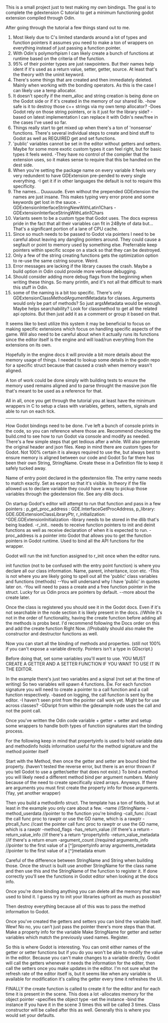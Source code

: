This is a small project just to test making my own bindings.
The goal is to complete the gdextension C tutorial to get a minimum functioning godot extension compiled through Odin.

After going through the tutorial a few things stand out to me.
1. Most likely due to C's limited standards around a lot of types and function pointers it assumes you need to make a ton of wrappers on everything instead of just passing a function pointer.
2. With Odin's polymorhpism I can likely create a bunch of functions at runtime based on the criteria of the function.
3. 95% of their pointer types are just rawpointers. But their names help ident if it's used as a return value, setter, getter, source. At least that's the theory with the uninit keyword.
4. There's some things that are created and then immediately deleted. Mainly when working with the bonding operators. As this is the case I can likely use a temp allocator.
5. It doesn't specify if the mem_alloc and string creation is being done on the Godot side or if it's created in the memory of our shared lib.
-how safe is it to destroy those c++ strings via my own temp allocator?
-Does Godot rely on those string pointers, or is it just for the library side?
-based on latest implementation I can replace it with Odin's new/free in the cases I've used so far.
6. Things really start to get mixed up when there's a ton of 'nonsense' functions. There's several individual steps to create and bind stuff to Godot as well as REQUIRED get and set functions.
7. 'public' variables cannot be set in the editor without getters and setters. Maybe for some more exotic custom types it can feel right, but for basic types it feels weird.
-They have no control of the compiler that the extension uses, so it makes sense to require that this be handled on the dest side.
8. When you're setting the package name on every variable it feels very very redundent to have GDExtension pre-pended to every single everything.
-I get it if in other languages the default is not to require this specificity.
9. The names... Duuuuude. Even without the prepended GDExtension the names are just insane. This makes typing very error prone and some keywords get lost in the sauce.
-GDExtensionInterfaceStringNewWithLatin1Chars
-GDExtensionInterfaceStringWithLatin1Chars
10. Variants seem to be a custom type that Godot uses. The docs express pride in the fact that all their variables can fit in 24Byte of data but... That's a significant portion of a lane of CPU cache.
11. Since so much needs to be passed to Godot via pointers I need to be careful about leaving any dangling pointers around. They could cause a segfault or point to memory used by something else. Preferrable keep pointers within specific scope on a stack so that they can be destroyed.
12. Only a few of the string creating functions gets the optimization option to re-use the same cstring source. Weird.
13. Error messages are lacking if the library causes the crash. Maybe a build option in Odin could provide more verbose debugging.
14. Should consider adding more debug flags from the beginning when writing these things. So many println, and it's not all that difficult to mark this stuff in Odin.
15. some of the naming is a bit too specific. There's only GDExtensionClassMethodArgumentMetadata for classes. Arguments would only be part of methods? So just argsMetadata would be enough. Maybe helps searchability? Look for classmethod to get all the related api optoins. But then just add it as a comment or group it based on that.

It seems like to best utilize this system it may be beneficial to focus on making specific extensions which focus on handling specific aspects of the game. Will also need to be careful about when it actually runs its functions since the editor itself is the engine and will load/run everything from the extensions on its own.

Hopefully in the engine docs it will provide a bit more details about the memory usage of things. I needed to lookup some details in the godin repo for a specific struct because that caused a crash when memory wasn't aligned.

A ton of work could be done simply with building tests to ensure the memory used remains aligned and to parse throught the massive json file that's meant to be used as a reference for that.

All in all, once you get through the tutorial you at least have the minimum wrappers in C to setup a class with variables, getters, setters, signals and able to run on each tick.

----------------------------------------------

How Godot bindings need to be done. I've left a bunch of console prints in the code, so you can reference where those are. Recommend checking the build.cmd to see how to run Godot via console and modify as needed. There's a few simple steps that get tedious after a while. Will also generate the original header and json files.
Keep in mind there are custom types for Godot. Not 100% certain it is always required to use the, but always best to ensure memory is aligned between our code and Godot
So far there has been their own String, StringName. Create these in a Definition file to keep it safely tucked away.

Name of entry point declared in the gdextension file. The entry name needs to match exactly. Set as export so that it's visible.
In theory if the file allowed us to declare variable they could have a way to pickup those variables through the gdextension file. See any dlib docs.

On startup Godot's editor will attempt to run that function and pass in a few pointers : p_get_proc_address : GDE.InterfaceGetProcAddress, p_library: GDE.GDExtensionClassLibraryPtr, r_initialization: ^GDE.GDExtensionInitialization
-library needs to be stored in the dlib that's being loaded.
-r_init.. needs to receive function pointers to init and deinit functions as well as receive declaration of when it is expected to run.
-proc_address is a pointer into Godot that allows you to get the function pointers in Godot runtime. Used to bind all the API functions for the wrapper.

Godot will run the init function assigned to r_init once when the editor runs.

init function (not to be confused with the entry point function) is where you declare all our class information. Name, parent, inheritance, icon etc.
-This is not where you are likely going to spell out all the 'public' class variables and functions (methods)
--You will undersand why I have 'public' in quotes later on.
-You will need to pass a create and a free function pointer in the struct. Lucky for us Odin procs are pointers by default.
--more about the create later.

Once the class is registered you should see it in the Godot docs. Even if it's not searchable in the node section it is likely present in the docs.
//While it's not in the order of functionality, having the create function before adding all the methods is probs best. I'd recommend following the Docs order on this and add the create function Right Now.
//Probably should also make the constructor and destructor functions as well.


Now you can start all the binding of methods and properties. (still not 100% if you can't expose a variable directly. Pointers isn't a type in GDscript.)

Before doing that, set some variables you'll want to use.
YOU MUST CREATE A GETTER AND A SETTER FUNCTION IF YOU WANT TO USE IT IN THE EDITOR.

In the example there's just two variables and a signal (not set at the time of writing)
So two variables will spawn 4 functions. Ew.
For each function signature you will need to create a pointer to a call function and a call function respectively.
-based on logging, the call function is sent by the editor.
-I haven't seen print from the pointer call work yet. Might be for use across classes?
-GDsript from within the gdexample node uses the call and not the point call.

Once you've written the Odin code variable + getter + setter and setup some wrappers to handle both types of function signatures start the binding process.

For the following keep in mind that propertyinfo is used to hold variable data and methodinfo holds information useful for the method signature and the method pointer itself

Start with the Method, then once the getter and setter are bound bind the property. (haven't tested the reverse error, but there is an error thrown if you tell Godot to use a getter/setter that does not exist.)
To bind a method you will likely need a different method bind per argument numbers. Mainly because of the need to create specifically sized arrays.
Anyways. If there are arguments you must first create the property info for those arguments. (Yay, yet another wrapper)


Then you build a methodinfo struct. The template has a ton of fields, but at least in the example you only care about a few.
-name //StringName
-method_userdata //pointer to the function you're binding
-call_func //cast the call func proc to rawptr or use the GD name, which is a rawptr
-ptrcall_func //cast the pointer call func proc to rawptr or use the GD name, which is a rawptr
-method_flags
-has_return_value //if there's a return
-return_value_info //if there's a return ^propertyInfo
-return_value_metadata //if there's a return enum
-argument_count //required
arguments_info //pointer to the first value of a [^]propertyinfo array
arguments_metadata //pointer to the first value of a [^]metadata enum

Careful of the difference between StringName and String when building those.
Once the struct is built use another StringName for the class name and then use this and the StringName of the function to register it.
If done correctly you'll see the functions in Godot editor when looking at the docs info.

Once you're done binding anything you can delete all the memory that was used to bind it. I guess try to init your libraries upfront as much as possible?

Then destroy everything because all of this was to pass the method information to Godot.

Once you've created the getters and setters you can bind the variable itself. Wew! No no, you can't just pass the pointer there's more steps than that.
Make a property info for the variable
Make StringName for getter and setter variables which match the previously used names.
Register.

So this is where Godot is interesting. You can omit either names of the getter or setter functions but if you do you won't be able to modify the value in the editor.
Because you can't make changes to a variable directly. Godot will call the getters whenever it needs the information for the editer, then call the setters once you make updates in the editor.
I'm not sure what the refresh rate of the editor itself is, but it seems like when any variable is available for modification it's calling the getter every time it refreshes the UI.

FINALLY the create function is called to create it for the editor and for each time it is present in the scene. This does a lot
-allocates memory for the object pointer
-specifies the object type
-set the instance
-bind the instance
If you have it in the scene 3 times this will be called 3 times.
Class constructor will be called after this as well. Generally this is where you would set your defaults.